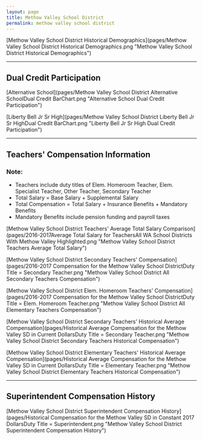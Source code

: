 ```yaml
---
layout: page
title: Methow Valley School District
permalink: methow valley school district
---
```



[Methow Valley School District Historical Demographics](pages/Methow Valley School District Historical Demographics.png "Methow Valley School District Historical Demographics")

___

## Dual Credit Participation

[Alternative School](pages/Methow Valley School District Alternative SchoolDual Credit BarChart.png "Alternative School Dual Credit Participation")

[Liberty Bell Jr Sr High](pages/Methow Valley School District Liberty Bell Jr Sr HighDual Credit BarChart.png "Liberty Bell Jr Sr High Dual Credit Participation")


___

## Teachers' Compensation Information
### Note:
- Teachers include duty titles of Elem. Homeroom Teacher, Elem. Specialist Teacher, Other Teacher, Secondary Teacher
- Total Salary = Base Salary + Supplemental Salary
- Total Compensation = Total Salary + Insurance Benefits + Mandatory Benefits
- Mandatory Benefits include pension funding and payroll taxes

[Methow Valley School District Teachers' Average Total Salary Comparison](pages/2016-2017Average Total Salary for TeachersAll WA School Districts With Methow Valley Highlighted.png "Methow Valley School District Teachers Average Total Salary")

[Methow Valley School District Secondary Teachers' Compensation](pages/2016-2017 Compensation for the Methow Valley School DistrictDuty Title = Secondary Teacher.png "Methow Valley School District All Secondary Teachers Compensation")

[Methow Valley School District Elem. Homeroom Teachers' Compensation](pages/2016-2017 Compensation for the Methow Valley School DistrictDuty Title = Elem. Homeroom Teacher.png "Methow Valley School District All Elementary Teachers Compensation")

[Methow Valley School District Secondary Teachers' Historical Average Compensation](pages/Historical Average Compensation for the Methow Valley SD in Current DollarsDuty Title = Secondary Teacher.png "Methow Valley School District Secondary Teachers Historical Compensation")

[Methow Valley School District Elementary Teachers' Historical Average Compensation](pages/Historical Average Compensation for the Methow Valley SD in Current DollarsDuty Title = Elementary Teacher.png "Methow Valley School District Elementary Teachers Historical Compensation")


___

## Superintendent Compensation History

[Methow Valley School District Superintendent Compensation History](pages/Historical Compensation for the Methow Valley SD in Constant 2017 DollarsDuty Title = Superintendent.png "Methow Valley School District Superintendent Compensation History")

